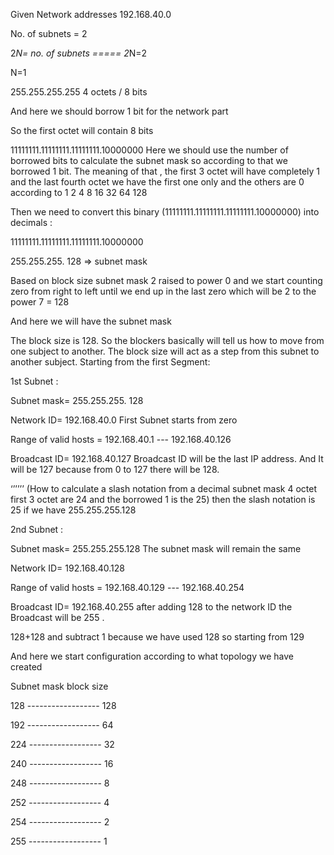 Given Network addresses 192.168.40.0 

No. of subnets = 2

2*N= no. of subnets ===== 2*N=2

N=1

255.255.255.255 4 octets / 8 bits

And here we should borrow 1 bit for the network part

So the first octet will contain 8 bits

11111111.11111111.11111111.10000000
Here we should use the number of borrowed bits to calculate the subnet mask so according to that we borrowed 1 bit. The meaning of that , the first  3 octet will have completely 1 and the last fourth octet we have the first one only and the others are 0 according to 1 2 4 8 16 32 64 128

Then we need to convert this binary (11111111.11111111.11111111.10000000) into decimals :

11111111.11111111.11111111.10000000

255.255.255. 128 => subnet mask	

Based on block size subnet mask 2 raised to power 0 and we start counting zero from right to left until we end up in the last zero which will be 2 to the power 7 = 128 

And here we will have the subnet mask

The block size is 128. So the blockers basically will tell us how to move from one subject to another. The block size will act as a step from this subnet to another subject.
Starting from the first Segment:

1st Subnet :

Subnet mask= 255.255.255. 128	

Network ID= 192.168.40.0  First Subnet starts from zero

Range of valid hosts = 192.168.40.1 --- 192.168.40.126

Broadcast ID= 192.168.40.127 Broadcast ID will be the last IP address. And It will be 127 because from 0 to 127 there will be 128.

‘’’’’’ (How to calculate a slash notation from a decimal subnet mask 4 octet first 3 octet are 24 and the borrowed 1 is the 25) then the slash notation is 25 if we have 255.255.255.128





2nd Subnet :

Subnet mask= 255.255.255.128 The subnet mask will remain the same

Network ID= 192.168.40.128

Range of valid hosts = 192.168.40.129 --- 192.168.40.254

Broadcast ID= 192.168.40.255   after adding 128 to the network ID the Broadcast will be 255 . 

128+128 and subtract 1 because we have used 128 so starting from 129

And here we start configuration according to what topology we have created 



Subnet mask     block size

128	------------------		128

192	------------------		64

224	------------------		32

240	------------------		16

248	------------------		8

252	------------------		4

254	------------------		2

255	------------------		1



